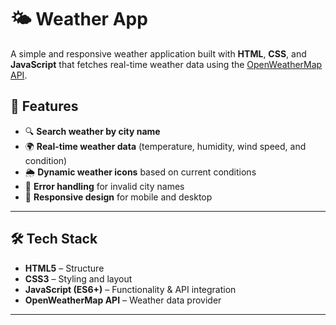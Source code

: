 # 🌤️ Weather App

A simple and responsive weather application built with **HTML**, **CSS**, and **JavaScript** that fetches real-time weather data using the [OpenWeatherMap API](https://openweathermap.org/).

## 📌 Features

- 🔍 **Search weather by city name**
- 🌍 **Real-time weather data** (temperature, humidity, wind speed, and condition)
- 🌦️ **Dynamic weather icons** based on current conditions
- 🚫 **Error handling** for invalid city names
- 📱 **Responsive design** for mobile and desktop

---

## 🛠️ Tech Stack

- **HTML5** – Structure
- **CSS3** – Styling and layout
- **JavaScript (ES6+)** – Functionality & API integration
- **OpenWeatherMap API** – Weather data provider

---

